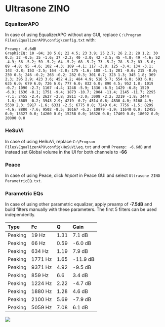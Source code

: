 # Ultrasone ZINO

### EqualizerAPO
In case of using EqualizerAPO without any GUI, replace `C:\Program Files\EqualizerAPO\config\config.txt`
with:
```
Preamp: -6.6dB
GraphicEQ: 10 -84; 20 5.8; 22 4.5; 23 3.9; 25 2.7; 26 2.2; 28 1.2; 30 0.3; 32 -0.5; 35 -1.6; 37 -2.2; 40 -3.0; 42 -3.5; 45 -4.0; 49 -4.6; 52 -4.9; 56 -5.2; 59 -5.2; 64 -5.2; 68 -5.2; 73 -5.2; 78 -5.2; 83 -5.0; 89 -4.8; 95 -4.6; 102 -4.3; 109 -4.1; 117 -3.8; 125 -3.4; 134 -3.1; 143 -2.8; 153 -2.5; 164 -2.0; 175 -1.6; 188 -1.1; 201 -0.6; 215 -0.0; 230 0.3; 246 -0.2; 263 -0.2; 282 0.3; 301 0.7; 323 1.3; 345 1.8; 369 2.3; 395 2.9; 423 3.6; 452 4.2; 484 4.9; 518 5.7; 554 6.0; 593 6.0; 635 6.0; 679 6.0; 726 6.0; 777 6.0; 832 6.0; 890 4.5; 952 1.8; 1019 -0.7; 1090 -2.7; 1167 -4.4; 1248 -5.9; 1336 -6.5; 1429 -6.8; 1529 -6.9; 1636 -8.1; 1751 -9.4; 1873 -10.7; 2004 -11.4; 2145 -11.7; 2295 -7.1; 2455 -2.4; 2627 -2.8; 2811 -3.0; 3008 -2.2; 3219 -1.8; 3444 -1.8; 3685 -0.2; 3943 2.9; 4219 -0.7; 4514 0.6; 4830 4.0; 5168 4.9; 5530 2.3; 5917 -1.6; 6331 -2.5; 6775 0.8; 7249 0.4; 7756 -1.5; 8299 -4.6; 8880 -7.6; 9502 -8.5; 10167 -6.2; 10879 -1.9; 11640 0.0; 12455 0.0; 13327 0.0; 14260 0.0; 15258 0.0; 16326 0.0; 17469 0.0; 18692 0.0; 20000 0.0
```

### HeSuVi
In case of using HeSuVi, replace `C:\Program Files\EqualizerAPO\config\HeSuVi\eq.txt` and omit `Preamp:
-6.6dB` and instead set Global volume in the UI for both channels to **-66**

### Peace
In case of using Peace, click *Import* in Peace GUI and select `Ultrasone ZINO ParametricEQ.txt`.

### Parametric EQs
In case of using other parametric equalizer, apply preamp of **-7.5dB** and build filters manually with
these parameters. The first 5 filters can be used independently.

| Type    | Fc      |    Q | Gain     |
|:--------|:--------|:-----|:---------|
| Peaking | 19 Hz   | 1.31 | 7.1 dB   |
| Peaking | 66 Hz   | 0.59 | -6.0 dB  |
| Peaking | 634 Hz  | 1.19 | 7.9 dB   |
| Peaking | 1771 Hz | 1.65 | -11.9 dB |
| Peaking | 9371 Hz | 4.92 | -9.5 dB  |
| Peaking | 859 Hz  | 6.6  | 3.4 dB   |
| Peaking | 1224 Hz | 2.22 | -4.7 dB  |
| Peaking | 1880 Hz | 1.28 | 4.6 dB   |
| Peaking | 2100 Hz | 5.69 | -7.9 dB  |
| Peaking | 5059 Hz | 7.08 | 6.1 dB   |

![](https://raw.githubusercontent.com/jaakkopasanen/AutoEq/master/results/headphonecom/headphonecom/Ultrasone%20ZINO/Ultrasone%20ZINO.png)